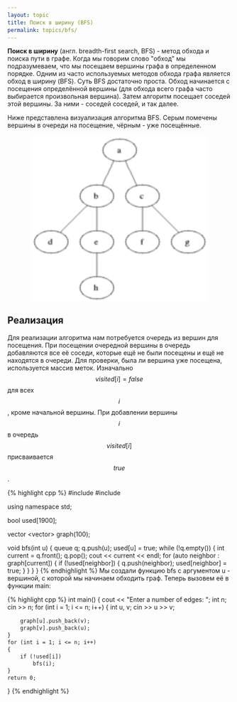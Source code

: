 ```yaml
---
layout: topic
title: Поиск в ширину (BFS)
permalink: topics/bfs/
---
```

**Поиск в ширину** (англ. breadth-first search, BFS) - метод обхода и поиска пути в графе.
Когда мы говорим слово "обход" мы подразумеваем, что мы посещаем вершины графа в определенном порядке. Одним из часто используемых методов обхода графа является обход в ширину (BFS). Суть BFS достаточно проста. Обход начинается с посещения определённой вершины (для обхода всего графа часто выбирается произвольная вершина). Затем алгоритм посещает соседей этой вершины. За ними - соседей соседей, и так далее.

Ниже представлена визуализация алгоритма BFS. Серым помечены вершины в очереди на посещение, чёрным - уже посещённые.

<img style="display: block; margin: auto; width: 400px" src="./Animated_BFS.gif" />

## Реализация
Для реализации алгоритма нам потребуется очередь из вершин для посещения. При посещении очередной вершины в очередь добавляются все её соседи, которые ещё не были посещены и ещё не находятся в очереди. Для проверки, была ли вершина уже посещена, используется массив меток. Изначально $$visited[i] = false$$ для всех $$i$$, кроме начальной вершины. При добавлении вершины $$i$$ в очередь $$visited[i]$$ присваивается $$true$$.

{% highlight cpp %}
#include <iostream>
#include <queue>

using namespace std;

bool used[1900];

vector <vector<int>> graph(100);

void bfs(int u)
{
	queue <int> q;
	q.push(u);
	used[u] = true;
	while (!q.empty())
	{
		int current = q.front();
		q.pop();
		cout << current << endl;
		for (auto neighbor : graph[current])
		{
			if (!used[neighbor])
			{
				q.push(neighbor);
				used[neighbor] = true;
			}
		}
	}
}
  {% endhighlight %}
Мы создали функцию bfs с аргументом u - вершиной, с которой мы начинаем обходить граф. Теперь вызовем её в функции main:

{% highlight cpp %}
int main()
{
	cout << "Enter a number of edges: ";
	int n;
	cin >> n;
	for (int i = 1; i <= n; i++)
	{
		int u, v;
		cin >> u >> v;
		
		graph[u].push_back(v);
		graph[v].push_back(u);
	}
	for (int i = 1; i <= n; i++)
	{
		if (!used[i])
			bfs(i);
	}
	return 0;
}
  {% endhighlight %}
